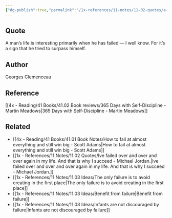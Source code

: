 ```yaml
---
{"dg-publish":true,"permalink":"/1x-references/11-notes/11-02-quotes/a-man-s-life-is-interesting-primarily-when-he-has-failed-i-well-know-for-it-s-a-sign-that-he-tried-to-surpass-himself-georges-clemenceau/","title":"A man’s life is interesting primarily when he has failed - I well know. For it’s a sign that he tried to surpass himself - Georges Clemenceau","created":"2024-02-23T14:39:38.635+03:00","updated":"2024-02-23T14:39:38.635+03:00"}
---
```



## Quote
A man’s life is interesting primarily when he has failed — I well know. For it’s a sign that he tried to surpass himself.

## Author
Georges Clemenceau

## Reference
[[4x - Reading/41 Books/41.02 Book reviews/365 Days with Self-Discipline - Martin Meadows\|365 Days with Self-Discipline - Martin Meadows]]

## Related
- [[4x - Reading/41 Books/41.01 Book Notes/How to fail at almost everything and still win big - Scott Adams\|How to fail at almost everything and still win big - Scott Adams]]
- [[1x - References/11 Notes/11.02 Quotes/Ive failed over and over and over again in my life. And that is why I succeed - Michael Jordan.\|Ive failed over and over and over again in my life. And that is why I succeed - Michael Jordan.]]
- [[1x - References/11 Notes/11.03 Ideas/The only failure is to avoid creating in the first place\|The only failure is to avoid creating in the first place]]
- [[1x - References/11 Notes/11.03 Ideas/Benefit from failure\|Benefit from failure]]
- [[1x - References/11 Notes/11.03 Ideas/Infants are not discouraged by failure\|Infants are not discouraged by failure]]